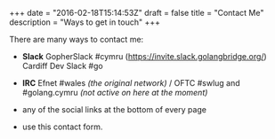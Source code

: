 +++
date = "2016-02-18T15:14:53Z"
draft = false
title = "Contact Me"
description = "Ways to get in touch"
+++

There are many ways to contact me:

* **Slack** GopherSlack #cymru (https://invite.slack.golangbridge.org/) Cardiff Dev Slack #go

* **IRC** Efnet #wales _(the original network)_ / OFTC #swlug and #golang.cymru _(not active on here at the moment)_

* any of the social links at the bottom of every page

* use this contact form.
